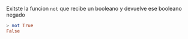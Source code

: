 Exitste la funcion `not` que recibe un booleano y devuelve ese booleano negado

```haskell
> not True
False
```